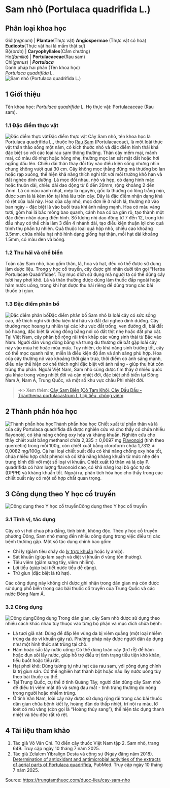 # Sam nhỏ (Portulaca quadrifida L.)

Phân loại khoa học  
---  
Giới(_regnum_) |  **Plantae**(Thực vật) **Angiospermae** (Thực vật có hoa) **Eudicots**(Thực vật hai lá mầm thật sự)  
Bộ(_ordo_) | **Caryophyllales**(Cẩm chướng)  
Họ(_familia_) | **Portulacaceae**(Rau sam)  
Chi(_genus_) | **_Portulaca_**  
Danh pháp hai phần (Tên khoa học)  
_Portulaca quadrifida_ L.  
![Sam nhỏ \(Portulaca quadrifida L.\)](https://trungtamthuoc.com/images/others/sam-nho-6235.jpg)
##  1 Giới thiệu
Tên khoa học: _Portulaca quadrifida_ L.
Họ thực vật: Portulacaceae (Rau sam).
### 1.1 Đặc điểm thực vật
![Đặc điểm thực vật](https://trungtamthuoc.com/images/item/sam-nho-0.jpg)Đặc điểm thực vật
Cây Sam nhỏ, tên khoa học là Portulaca quadrifida L., thuộc họ [Rau Sam](https://trungtamthuoc.com/duoc-lieu/rau-sam-87 "Rau Sam") (Portulacaceae), là một loài thực vật thân thảo sống một năm, có kích thước nhỏ và đặc điểm hình thái khá đặc biệt so với các loại rau sam thông thường.
Thân cây mềm mại, mảnh mai, có màu đỏ nhạt hoặc hồng nhẹ, thường mọc lan sát mặt đất hoặc hơi ngẩng đầu lên. Chiều dài thân thay đổi tùy vào điều kiện sống nhưng nhìn chung không vượt quá 30 cm. Cây không mọc thẳng đứng mà thường bò lan hoặc rạp xuống, thể hiện khả năng thích nghi tốt với môi trường khô hạn và đất nghèo dinh dưỡng.
Lá mọc đối nhau, nhỏ và hẹp, có dạng hình mác hoặc thuôn dài, chiều dài dao động từ 6 đến 20mm, rộng khoảng 2 đến 7mm. Lá có màu xanh nhạt, mép lá nguyên, gốc lá thường có lông trắng mịn, được xem là lá kèm tồn tại khá lâu trên cây. Đây là đặc điểm nhận dạng khá rõ rệt của loài này.
Hoa của cây nhỏ, mọc đơn lẻ ở nách lá, thường nở vào ban ngày - đặc biệt là vào buổi trưa khi ánh nắng mạnh. Hoa có màu vàng tươi, gồm hai lá bắc mỏng bao quanh, cánh hoa có ba gân rõ, tạo thành một đặc điểm nhận dạng điển hình. Số lượng nhị dao động từ 7 đến 12, trong khi đầu nhụy có thể chia làm 3 đến 4 nhánh dài, tạo điều kiện thuận lợi cho quá trình thụ phấn tự nhiên. Quả thuộc loại quả hộp nhỏ, chiều cao khoảng 3.5mm, chứa nhiều hạt nhỏ hình dạng giống hạt thận, mỗi hạt dài khoảng 1.5mm, có màu đen và bóng.
### 1.2 Thu hái và chế biến
Toàn cây Sam nhỏ, bao gồm thân, lá, hoa và hạt, đều có thể được sử dụng làm dược liệu. Trong y học cổ truyền, cây được ghi nhận dưới tên gọi “Herba Portulacae Quadrifidae”.
Tùy mục đích sử dụng mà người ta có thể dùng cây tươi hay phơi khô. Lá và thân thường được dùng làm thuốc đắp ngoài hoặc hãm nước uống, trong khi hạt được thu hái riêng để dùng trong các bài thuốc trị giun.
### 1.3 Đặc điểm phân bố
![Đặc điểm phân bố](https://trungtamthuoc.com/images/item/sam-nho-1.jpg)Đặc điểm phân bố
Sam nhỏ là loài cây có sức sống cao, dễ thích nghi với điều kiện khí hậu và đất đai nghèo dinh dưỡng. Cây thường mọc hoang tự nhiên tại các khu vực đất trống, ven đường đi, bãi đất bỏ hoang, đặc biệt là vùng đồng bằng nơi có đất thịt nhẹ hoặc đất pha cát.
Tại Việt Nam, cây phân bố rộng rãi trên khắp các vùng sinh thái từ Bắc vào Nam. Người dân vùng đồng bằng và trung du thường dễ bắt gặp loài cây này vào mùa hè hoặc mùa mưa. Tuy nhiên, do khả năng sinh trưởng tốt, cây có thể mọc quanh năm, miễn là điều kiện độ ẩm và ánh sáng phù hợp. Hoa của cây thường nở vào khoảng thời gian trưa, thời điểm có ánh sáng mạnh, điều này thể hiện cơ chế thích nghi đặc biệt với ánh nắng - giúp thu hút côn trùng thụ phấn.
Ngoài Việt Nam, Sam nhỏ cũng được tìm thấy ở nhiều quốc gia khác trong vùng nhiệt đới và cận nhiệt đới, đặc biệt phổ biến tại Đông Nam Á, Nam Á, Trung Quốc, và một số khu vực châu Phi nhiệt đới.
> =>> Xem thêm: [Cây Sam Biển (Cỏ Tam Khôi, Cây Dầu Dầu - Trianthema portulacastrum L.) lợi tiểu, chống viêm](https://trungtamthuoc.com/duoc-lieu/sam-bien)
##  2 Thành phần hóa học
![Thành phần hóa học](https://trungtamthuoc.com/images/item/sam-nho-2.jpg)Thành phần hóa học
Chiết xuất từ phần thân và lá của cây Portulaca quadrifida đã được nghiên cứu và cho thấy có chứa nhiều flavonoid, có khả năng chống oxy hóa và kháng khuẩn.
Nghiên cứu cho thấy chiết xuất bằng methanol chứa 2,335 ± 0,0097 mg [Flavonoid](https://trungtamthuoc.com/hoat-chat/flavonoid "Flavonoid") (tính theo quercetin) trong mỗi 100g, còn chiết xuất bằng cloroform chứa 1,7312 ± 0,0082 mg/100g. Cả hai loại chiết xuất đều có khả năng chống oxy hóa tốt, chứa nhiều hợp chất phenol và có khả năng kháng khuẩn từ mức nhẹ đến trung bình đối với một số loại vi khuẩn.
Chiết xuất từ thân và lá cây P. quadrifida có hàm lượng flavonoid cao, có khả năng loại bỏ gốc tự do (DPPH) và kháng khuẩn tốt. Ngoài ra, phân tích hóa học cho thấy trong các chiết xuất này có một số hợp chất quan trọng.
##  3 Công dụng theo Y học cổ truyền
![Công dụng theo Y học cổ truyền](https://trungtamthuoc.com/images/item/sam-nho-3.jpg)Công dụng theo Y học cổ truyền
### 3.1 Tính vị, tác dụng
Cây có vị hơi chua pha đắng, tính bình, không độc. Theo y học cổ truyền phương Đông, Sam nhỏ mang đến nhiều công dụng trong việc điều trị các bệnh thường gặp. Một số tác dụng chính bao gồm:
  * Chỉ lỵ (giảm tiêu chảy do [lỵ trực khuẩn](https://trungtamthuoc.com/bai-viet/benh-ly-truc-khuan "lỵ trực khuẩn") hoặc lỵ amíp).
  * Sát khuẩn (giúp làm sạch và diệt vi khuẩn ở vùng tổn thương).
  * Tiêu viêm (giảm sưng tấy, viêm nhiễm).
  * Lợi tiểu (giúp bài tiết nước tiểu dễ dàng).
  * Trừ giun (đặc biệt là từ hạt).


Các công dụng này không chỉ được ghi nhận trong dân gian mà còn được sử dụng phổ biến trong các bài thuốc cổ truyền của Trung Quốc và các nước Đông Nam Á.
### 3.2 Công dụng
![Công dụng](https://trungtamthuoc.com/images/item/sam-nho-4.jpg)Công dụng
Trong dân gian, cây Sam nhỏ được sử dụng theo nhiều cách khác nhau tùy thuộc vào từng bộ phận và mục đích chữa bệnh:
  * Lá tươi giã nát: Dùng để đắp lên vùng da bị viêm quầng (một loại nhiễm trùng da do vi khuẩn gây ra). Phương pháp này được người dân áp dụng như một hình thức sát trùng tại chỗ.
  * Hãm hoặc sắc lấy nước uống: Có thể dùng toàn cây (trừ rễ) để hãm hoặc đun sôi lấy nước, giúp hỗ trợ điều trị tình trạng tiểu tiện khó khăn, tiểu buốt hoặc tiểu rắt.
  * Hạt phơi khô: Dùng tương tự như hạt của rau sam, với công dụng chính là trị giun sán. Có thể nghiền hạt thành bột hoặc nấu lấy nước uống tùy theo bài thuốc cụ thể.
  * Tại Trung Quốc, cụ thể ở tỉnh Quảng Tây, người dân dùng cây Sam nhỏ để điều trị viêm mắt đỏ và sưng đau mắt - tình trạng thường do nóng trong người hoặc nhiễm trùng.
  * Ở tỉnh Vân Nam, loài cây này được sử dụng rộng rãi trong các bài thuốc dân gian chữa bệnh kiết lỵ, hoàng đản do thấp nhiệt, trĩ nội ra máu, lở loét có mủ vàng (còn gọi là “Hoàng thủy sang”), thể hiện tác dụng thanh nhiệt và tiêu độc rất rõ rệt.


##  4 Tài liệu tham khảo
  1. Tác giả Võ Văn Chi. Từ điển cây thuốc Việt Nam tập 2. Sam nhỏ, trang 649. Truy cập ngày 10 tháng 7 năm 2025.
  2. Tác giả Zelalem Yibralign Desta và cộng sự (Ngày đăng năm 2018). [Determination of antioxidant and antimicrobial activities of the extracts of aerial parts of Portulaca quadrifida](https://pmc.ncbi.nlm.nih.gov/articles/PMC6768140/), PubMed. Truy cập ngày 10 tháng 7 năm 2025.




Source: https://trungtamthuoc.com/duoc-lieu/cay-sam-nho
